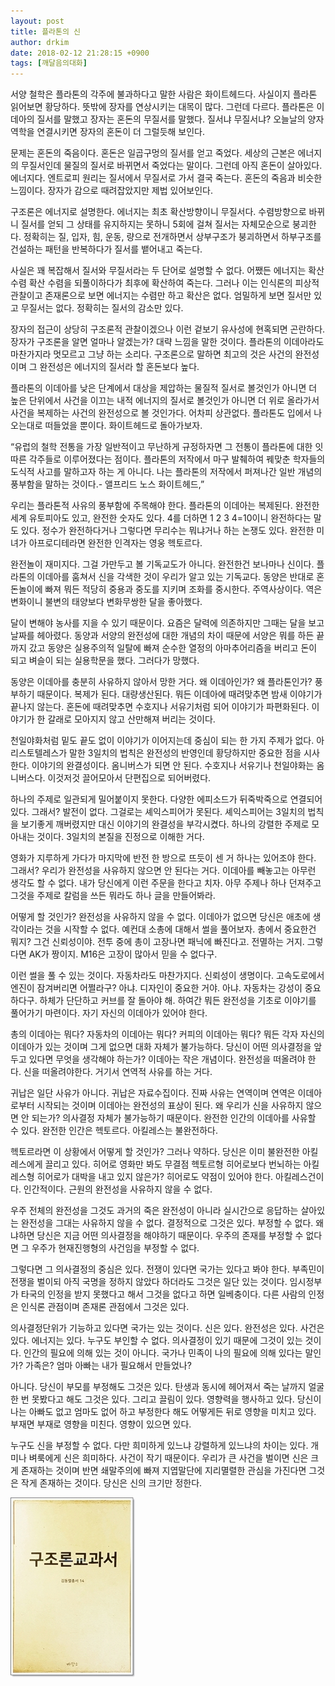 ```yaml
---
layout: post
title: 플라톤의 신
author: drkim
date: 2018-02-12 21:28:15 +0900
tags: [깨달음의대화]
---
```

서양 철학은 플라톤의 각주에 불과하다고 말한 사람은 화이트헤드다. 사실이지 플라톤 읽어보면 황당하다. 뜻밖에 장자를 연상시키는 대목이 많다. 그런데 다르다. 플라톤은 이데아의 질서를 말했고 장자는 혼돈의 무질서를 말했다. 질서냐 무질서냐? 오늘날의 양자역학을 연결시키면 장자의 혼돈이 더 그럴듯해 보인다.

  


문제는 혼돈의 죽음이다. 혼돈은 일곱구멍의 질서를 얻고 죽었다. 세상의 근본은 에너지의 무질서인데 물질의 질서로 바뀌면서 죽었다는 말이다. 그런데 아직 혼돈이 살아있다. 에너지다. 엔트로피 원리는 질서에서 무질서로 가서 결국 죽는다. 혼돈의 죽음과 비슷한 느낌이다. 장자가 감으로 때려잡았지만 제법 있어보인다.

  


구조론은 에너지로 설명한다. 에너지는 최초 확산방향이니 무질서다. 수렴방향으로 바뀌니 질서를 얻되 그 상태를 유지하지는 못하니 5회에 걸쳐 질서는 자체모순으로 붕괴한다. 정확히는 질, 입자, 힘, 운동, 량으로 전개하면서 상부구조가 붕괴하면서 하부구조를 건설하는 패턴을 반복하다가 질서를 뱉어내고 죽는다.

  


사실은 꽤 복잡해서 질서와 무질서라는 두 단어로 설명할 수 없다. 어쨌든 에너지는 확산 수렴 확산 수렴을 되풀이하다가 최후에 확산하여 죽는다. 그러나 이는 인식론의 피상적 관찰이고 존재론으로 보면 에너지는 수렴만 하고 확산은 없다. 엄밀하게 보면 질서만 있고 무질서는 없다. 정확히는 질서의 감소만 있다.

  


장자의 접근이 상당히 구조론적 관찰이겠으나 이런 겉보기 유사성에 현혹되면 곤란하다. 장자가 구조론을 알면 얼마나 알겠는가? 대략 느낌을 말한 것이다. 플라톤의 이데아라도 마찬가지라 멋모르고 그냥 하는 소리다. 구조론으로 말하면 최고의 것은 사건의 완전성이며 그 완전성은 에너지의 질서라 할 혼돈보다 높다. 

  


플라톤의 이데아를 낮은 단계에서 대상을 제압하는 물질적 질서로 볼것인가 아니면 더 높은 단위에서 사건을 이끄는 내적 에너지의 질서로 볼것인가 아니면 더 위로 올라가서 사건을 복제하는 사건의 완전성으로 볼 것인가다. 어차피 상관없다. 플라톤도 입에서 나오는대로 떠들었을 뿐이다. 화이트헤드로 돌아가보자. 

  


“유럽의 철학 전통을 가장 일반적이고 무난하게 규정하자면 그 전통이 플라톤에 대한 잇따른 각주들로 이루어졌다는 점이다. 플라톤의 저작에서 마구 발췌하여 꿰맞춘 학자들의 도식적 사고를 말하고자 하는 게 아니다. 나는 플라톤의 저작에서 퍼져나간 일반 개념의 풍부함을 말하는 것이다.- 앨프리드 노스 화이트헤드,”

  


우리는 플라톤적 사유의 풍부함에 주목해야 한다. 플라톤의 이데아는 복제된다. 완전한 세계 유토피아도 있고, 완전한 숫자도 있다. 4를 더하면 1 2 3 4=10이니 완전하다는 말도 있다. 정수가 완전하다거나 그렇다면 무리수는 뭐냐거나 하는 논쟁도 있다. 완전한 미녀가 아프로디테라면 완전한 인격자는 영웅 헥토르다.

  


완전놀이 재미지다. 그걸 가만두고 볼 기독교도가 아니다. 완전한건 보나마나 신이다. 플라톤의 이데아를 훔쳐서 신을 각색한 것이 우리가 알고 있는 기독교다. 동양은 반대로 혼돈놀이에 빠져 뭐든 적당히 중용과 중도를 지키며 조화를 중시한다. 주역사상이다. 역은 변화이니 불변의 태양보다 변화무쌍한 달을 좋아했다.

  


달이 변해야 농사를 지을 수 있기 때문이다. 요즘은 달력에 의존하지만 그때는 달을 보고 날짜를 헤아렸다. 동양과 서양의 완전성에 대한 개념의 차이 때문에 서양은 뭐를 하든 끝까지 갔고 동양은 실용주의적 일탈에 빠져 순수한 열정의 아마추어리즘을 버리고 돈이 되고 벼슬이 되는 실용학문을 했다. 그러다가 망했다. 

  


동양은 이데아를 충분히 사유하지 않아서 망한 거다. 왜 이데아인가? 왜 플라톤인가? 풍부하기 때문이다. 복제가 된다. 대량생산된다. 뭐든 이데아에 때려맞추면 밤새 이야기가 끝나지 않는다. 혼돈에 때려맞추면 수호지나 서유기처럼 되어 이야기가 파편화된다. 이야기가 한 갈래로 모아지지 않고 산만해져 버리는 것이다.

  


천일야화처럼 밑도 끝도 없이 이야기가 이어지는데 중심이 되는 한 가지 주제가 없다. 아리스토텔레스가 말한 3일치의 법칙은 완전성의 반영인데 황당하지만 중요한 점을 시사한다. 이야기의 완결성이다. 옴니버스가 되면 안 된다. 수호지나 서유기나 천일야화는 옴니버스다. 이것저것 끌어모아서 단편집으로 되어버렸다. 

  


하나의 주제로 일관되게 밀어붙이지 못한다. 다양한 에피소드가 뒤죽박죽으로 연결되어 있다. 그래서? 발전이 없다. 그걸로는 셰익스피어가 못된다. 셰익스피어는 3일치의 법칙을 보기좋게 깨버렸지만 대신 이야기의 완결성을 부각시켰다. 하나의 강렬한 주제로 모아내는 것이다. 3일치의 본질을 진정으로 이해한 거다.

  


영화가 지루하게 가다가 마지막에 반전 한 방으로 뜨듯이 센 거 하나는 있어조야 한다. 그래서? 우리가 완전성을 사유하지 않으면 안 된다는 거다. 이데아를 빼놓고는 아무런 생각도 할 수 없다. 내가 당신에게 이런 주문을 한다고 치자. 아무 주제나 하나 던져주고 그것을 주제로 칼럼을 쓰든 뭐라도 하나 글을 만들어봐라. 

  


어떻게 할 것인가? 완전성을 사유하지 않을 수 없다. 이데아가 없으면 당신은 애초에 생각이라는 것을 시작할 수 없다. 예컨대 소총에 대해서 썰을 풀어보자. 총에서 중요한건 뭐지? 그건 신뢰성이야. 전투 중에 총이 고장나면 패닉에 빠진다고. 전멸하는 거지. 그렇다면 AK가 짱이지. M16은 고장이 많아서 믿을 수 없다구.

  


이런 썰을 풀 수 있는 것이다. 자동차라도 마찬가지다. 신뢰성이 생명이다. 고속도로에서 엔진이 잠겨버리면 어쩔라구? 아냐. 디자인이 중요한 거야. 아냐. 자동차는 강성이 중요하다구. 하체가 단단하고 커브를 잘 돌아야 해. 하여간 뭐든 완전성을 기초로 이야기를 풀어가기 마련이다. 자기 자신의 이데아가 있어야 한다. 

  


총의 이데아는 뭐다? 자동차의 이데아는 뭐다? 커피의 이데아는 뭐다? 뭐든 각자 자신의 이데아가 있는 것이며 그게 없으면 대화 자체가 불가능하다. 당신이 어떤 의사결정을 앞두고 있다면 무엇을 생각해야 하는가? 이데아는 작은 개념이다. 완전성을 떠올려야 한다. 신을 떠올려야한다. 거기서 연역적 사유를 하는 거다. 

  


귀납은 일단 사유가 아니다. 귀납은 자료수집이다. 진짜 사유는 연역이며 연역은 이데아로부터 시작되는 것이며 이데아는 완전성의 표상이 된다. 왜 우리가 신을 사유하지 않으면 안 되는가? 의사결정 자체가 불가능하기 때문이다. 완전한 인간의 이데아를 사유할 수 있다. 완전한 인간은 헥토르다. 아킬레스는 불완전하다.

  


헥토르라면 이 상황에서 어떻게 할 것인가? 그러나 약하다. 당신은 이미 불완전한 아킬레스에게 끌리고 있다. 히어로 영화만 봐도 무결점 헥토르형 히어로보다 번뇌하는 아킬레스형 히어로가 대박을 내고 있지 않은가? 히어로도 약점이 있어야 한다. 아킬레스건이다. 인간적이다. 근원의 완전성을 사유하지 않을 수 없다.

  


우주 전체의 완전성을 그것도 과거의 죽은 완전성이 아니라 실시간으로 응답하는 살아있는 완전성을 그대는 사유하지 않을 수 없다. 결정적으로 그것은 있다. 부정할 수 없다. 왜냐하면 당신은 지금 어떤 의사결정을 해야하기 때문이다. 우주의 존재를 부정할 수 없다면 그 우주가 현재진행형의 사건임을 부정할 수 없다. 

  


그렇다면 그 의사결정의 중심은 있다. 전쟁이 있다면 국가는 있다고 봐야 한다. 부족민이 전쟁을 벌이되 아직 국명을 정하지 않았다 하더라도 그것은 일단 있는 것이다. 임시정부가 타국의 인정을 받지 못했다고 해서 그것을 없다고 하면 일베충이다. 다른 사람의 인정은 인식론 관점이며 존재론 관점에서 그것은 있다. 

  


의사결정단위가 기능하고 있다면 국가는 있는 것이다. 신은 있다. 완전성은 있다. 사건은 있다. 에너지는 있다. 누구도 부인할 수 없다. 의사결정이 있기 때문에 그것이 있는 것이다. 인간의 필요에 의해 있는 것이 아니다. 국가나 민족이 나의 필요에 의해 있다는 말인가? 가족은? 엄마 아빠는 내가 필요해서 만들었나?

  


아니다. 당신이 부모를 부정해도 그것은 있다. 탄생과 동시에 헤어져서 죽는 날까지 얼굴 한 번 못봤다고 해도 그것은 있다. 그리고 끌림이 있다. 영향력을 행사하고 있다. 당신이 나는 아빠도 없고 엄마도 없어 하고 부정한다 해도 어떻게든 뒤로 영향을 미치고 있다. 부재면 부재로 영향을 미친다. 영향이 있으면 있다.

  


누구도 신을 부정할 수 없다. 다만 희미하게 있느냐 강렬하게 있느냐의 차이는 있다. 개미나 벼룩에게 신은 희미하다. 사건이 작기 때문이다. 우리가 큰 사건을 벌이면 신은 크게 존재하는 것이며 반면 쇄말주의에 빠져 지엽말단에 지리멸렬한 관심을 가진다면 그것은 작게 존재하는 것이다. 당신은 신의 크기만 정한다.

  


  


![](/files/attach/images/198/162/923/0.jpg)